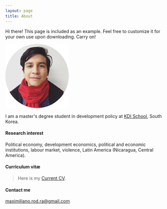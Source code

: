 ```yaml
---
layout: page
title: About
---
```


<p class="message">
  Hi there! This page is included as an example. Feel free to customize it for your own use upon downloading. Carry on!
</p>

<img src="/images/rounded-profile.png" alt="profile" width="200" height="202" />

I am a master's degree student in development policy at [KDI School](https://www.kdischool.ac.kr), South Korea.

#### Research interest

Political economy, development economics, political and economic institutions, labour market, violence, Latin America (Nicaragua, Central America).

#### Curriculum vitæ
>Here is my [Current CV](https://rrmaximiliano.github.io/Articles/CV270816.pdf).

#### Contact me

[maximiliano.rod.ra@gmail.com](mailto:maximiliano@kdis.ac.kr)
